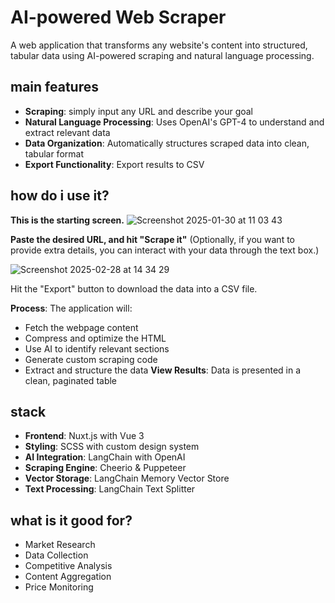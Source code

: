 # AI-powered Web Scraper

A web application that transforms any website's content into structured, tabular data using AI-powered scraping and natural language processing.

## main features

- **Scraping**: simply input any URL and describe your goal
- **Natural Language Processing**: Uses OpenAI's GPT-4 to understand and extract relevant data
- **Data Organization**: Automatically structures scraped data into clean, tabular format
- **Export Functionality**: Export results to CSV
  
## how do i use it?

**This is the starting screen.**
![Screenshot 2025-01-30 at 11 03 43](https://github.com/user-attachments/assets/6ca94607-a2aa-4314-98fc-9e08f8c8769d)

**Paste the desired URL, and hit "Scrape it"**
(Optionally, if you want to provide extra details, you can interact with your data through the text box.)

![Screenshot 2025-02-28 at 14 34 29](https://github.com/user-attachments/assets/8c2baf5d-0375-47ff-92e7-1a978634032d)

Hit the "Export" button to download the data into a CSV file.


**Process**: The application will:
  - Fetch the webpage content
  - Compress and optimize the HTML
  - Use AI to identify relevant sections
  - Generate custom scraping code
  - Extract and structure the data
**View Results**: Data is presented in a clean, paginated table

## stack

- **Frontend**: Nuxt.js with Vue 3
- **Styling**: SCSS with custom design system
- **AI Integration**: LangChain with OpenAI
- **Scraping Engine**: Cheerio & Puppeteer
- **Vector Storage**: LangChain Memory Vector Store
- **Text Processing**: LangChain Text Splitter

## what is it good for?

- Market Research
- Data Collection
- Competitive Analysis
- Content Aggregation
- Price Monitoring
